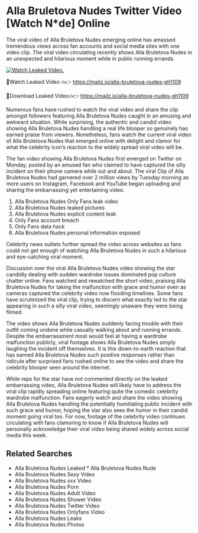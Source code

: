 ﻿# Alla Bruletova Nudes Twitter Video [Watch N*de] Online

The viral video of ﻿Alla Bruletova Nudes emerging online has amassed tremendous views across fan accounts and social media sites with one video clip. The viral video circulating recently shows ﻿Alla Bruletova Nudes in an unexpected and hilarious moment while in public running errands. 

[![Watch Leaked Video.](https://miro.medium.com/v2/resize:fit:828/format:webp/1*cilzJN44JGOrTw9NJCrNHA.gif "Watch Leaked Video")](https://mailz.io/alla-bruletova-nudes-gh1109)

🔴Watch Leaked Video 🔥👉  https://mailz.io/alla-bruletova-nudes-gh1109 

🔴Download Leaked Video🔥👉  https://mailz.io/alla-bruletova-nudes-gh1109 

Numerous fans have rushed to watch the viral video and share the clip amongst followers featuring ﻿Alla Bruletova Nudes caught in an amusing and awkward situation. While surprising, the authentic and candid video showing ﻿Alla Bruletova Nudes handling a real life blooper so genuinely has earned praise from viewers. Nonetheless, fans watch the current viral video of ﻿Alla Bruletova Nudes that emerged online with delight and clamor for what the celebrity icon’s reaction to the widely spread viral video will be.

The fan video showing ﻿Alla Bruletova Nudes first emerged on Twitter on Monday, posted by an amused fan who claimed to have captured the silly incident on their phone camera while out and about. The viral Clip of ﻿Alla Bruletova Nudes had garnered over 2 million views by Tuesday morning as more users on Instagram, Facebook and YouTube began uploading and sharing the embarrassing yet entertaining video. 

1. ﻿Alla Bruletova Nudes Only Fans leak video
2. ﻿Alla Bruletova Nudes leaked pictures
3. ﻿Alla Bruletova Nudes explicit content leak
4. Only Fans account breach
5. Only Fans data hack
6. ﻿Alla Bruletova Nudes personal information exposed


Celebrity news outlets further spread the video across websites as fans could not get enough of watching ﻿Alla Bruletova Nudes in such a hilarious and eye-catching viral moment. 

Discussion over the viral ﻿Alla Bruletova Nudes video showing the star candidly dealing with sudden wardrobe issues dominated pop culture chatter online. Fans watched and rewatched the short video, praising ﻿Alla Bruletova Nudes for taking the malfunction with grace and humor even as cameras captured the celebrity video now flooding timelines. Some fans have scrutinized the viral clip, trying to discern what exactly led to the star appearing in such a silly viral video, seemingly unaware they were being filmed.

The video shows ﻿Alla Bruletova Nudes suddenly facing trouble with their outfit coming undone while casually walking about and running errands. Despite the embarrassment most would feel at having a wardrobe malfunction publicly, viral footage shows ﻿Alla Bruletova Nudes simply laughing the incident off themselves. It is this down-to-earth reaction that has earned ﻿Alla Bruletova Nudes such positive responses rather than ridicule after surprised fans rushed online to see the video and share the celebrity blooper seen around the internet.  

While reps for the star have not commented directly on the leaked embarrassing video, ﻿Alla Bruletova Nudes will likely have to address the viral clip rapidly spreading online featuring quite the comedic celebrity wardrobe malfunction. Fans eagerly watch and share the video showing ﻿Alla Bruletova Nudes handling the potentially humiliating public incident with such grace and humor, hoping the star also sees the humor in their candid moment going viral too. For now, footage of the celebrity video continues circulating with fans clamoring to know if ﻿Alla Bruletova Nudes will personally acknowledge their viral video being shared widely across social media this week.

## Related Searches
* ﻿Alla Bruletova Nudes Leaked
﻿* Alla Bruletova Nudes Nude
* ﻿Alla Bruletova Nudes Sexy Video
* ﻿Alla Bruletova Nudes xxx Video
* ﻿Alla Bruletova Nudes Porn
* ﻿Alla Bruletova Nudes Adult Video
* ﻿Alla Bruletova Nudes Shower Video
* ﻿Alla Bruletova Nudes Twitter Video
* ﻿Alla Bruletova Nudes Onlyfans Video
* ﻿Alla Bruletova Nudes Leaks
* ﻿Alla Bruletova Nudes Photos
